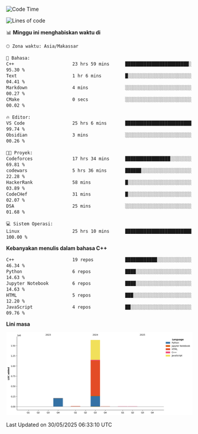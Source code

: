 <!--START_SECTION:waka-->
![Code Time](http://img.shields.io/badge/Code%20Time-248%20hrs%2047%20mins-blue)

![Lines of code](https://img.shields.io/badge/Sejak%20Hello%20World%20aku%20telah%20menulis-1.9%20million%20baris%20kode-blue)

📊 **Minggu ini menghabiskan waktu di** 

```text
🕑︎ Zona waktu: Asia/Makassar

💬 Bahasa: 
C++                      23 hrs 59 mins      ████████████████████████░   95.30 % 
Text                     1 hr 6 mins         █░░░░░░░░░░░░░░░░░░░░░░░░   04.41 % 
Markdown                 4 mins              ░░░░░░░░░░░░░░░░░░░░░░░░░   00.27 % 
CMake                    0 secs              ░░░░░░░░░░░░░░░░░░░░░░░░░   00.02 % 

🔥 Editor: 
VS Code                  25 hrs 6 mins       █████████████████████████   99.74 % 
Obsidian                 3 mins              ░░░░░░░░░░░░░░░░░░░░░░░░░   00.26 % 

🐱‍💻 Proyek: 
Codeforces               17 hrs 34 mins      █████████████████░░░░░░░░   69.81 % 
codewars                 5 hrs 36 mins       ██████░░░░░░░░░░░░░░░░░░░   22.28 % 
HackerRank               58 mins             █░░░░░░░░░░░░░░░░░░░░░░░░   03.89 % 
CodeCHef                 31 mins             █░░░░░░░░░░░░░░░░░░░░░░░░   02.07 % 
DSA                      25 mins             ░░░░░░░░░░░░░░░░░░░░░░░░░   01.68 % 

💻 Sistem Operasi: 
Linux                    25 hrs 10 mins      █████████████████████████   100.00 % 
```

**Kebanyakan menulis dalam bahasa C++** 

```text
C++                      19 repos            ████████████░░░░░░░░░░░░░   46.34 % 
Python                   6 repos             ████░░░░░░░░░░░░░░░░░░░░░   14.63 % 
Jupyter Notebook         6 repos             ████░░░░░░░░░░░░░░░░░░░░░   14.63 % 
HTML                     5 repos             ███░░░░░░░░░░░░░░░░░░░░░░   12.20 % 
JavaScript               4 repos             ██░░░░░░░░░░░░░░░░░░░░░░░   09.76 % 
```



**Lini masa**

![Lines of Code chart](https://raw.githubusercontent.com/yusuf601/yusuf601/main/assets/bar_graph.png)


 Last Updated on 30/05/2025 06:33:10 UTC
<!--END_SECTION:waka-->

